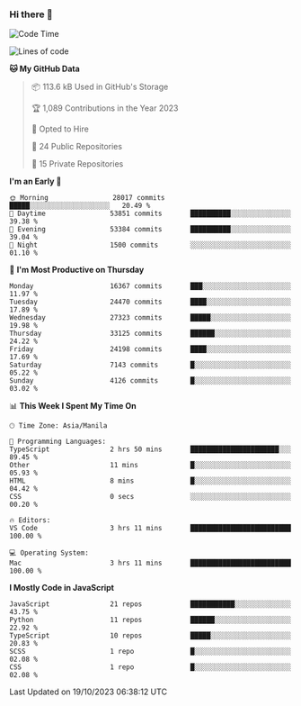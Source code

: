 ### Hi there 👋

<!--START_SECTION:waka-->
![Code Time](http://img.shields.io/badge/Code%20Time-418%20hrs%2030%20mins-blue)

![Lines of code](https://img.shields.io/badge/From%20Hello%20World%20I%27ve%20Written-58.9%20million%20lines%20of%20code-blue)

**🐱 My GitHub Data** 

> 📦 113.6 kB Used in GitHub's Storage 
 > 
> 🏆 1,089 Contributions in the Year 2023
 > 
> 💼 Opted to Hire
 > 
> 📜 24 Public Repositories 
 > 
> 🔑 15 Private Repositories 
 > 
**I'm an Early 🐤** 

```text
🌞 Morning                28017 commits       █████░░░░░░░░░░░░░░░░░░░░   20.49 % 
🌆 Daytime                53851 commits       ██████████░░░░░░░░░░░░░░░   39.38 % 
🌃 Evening                53384 commits       ██████████░░░░░░░░░░░░░░░   39.04 % 
🌙 Night                  1500 commits        ░░░░░░░░░░░░░░░░░░░░░░░░░   01.10 % 
```
📅 **I'm Most Productive on Thursday** 

```text
Monday                   16367 commits       ███░░░░░░░░░░░░░░░░░░░░░░   11.97 % 
Tuesday                  24470 commits       ████░░░░░░░░░░░░░░░░░░░░░   17.89 % 
Wednesday                27323 commits       █████░░░░░░░░░░░░░░░░░░░░   19.98 % 
Thursday                 33125 commits       ██████░░░░░░░░░░░░░░░░░░░   24.22 % 
Friday                   24198 commits       ████░░░░░░░░░░░░░░░░░░░░░   17.69 % 
Saturday                 7143 commits        █░░░░░░░░░░░░░░░░░░░░░░░░   05.22 % 
Sunday                   4126 commits        █░░░░░░░░░░░░░░░░░░░░░░░░   03.02 % 
```


📊 **This Week I Spent My Time On** 

```text
🕑︎ Time Zone: Asia/Manila

💬 Programming Languages: 
TypeScript               2 hrs 50 mins       ██████████████████████░░░   89.45 % 
Other                    11 mins             █░░░░░░░░░░░░░░░░░░░░░░░░   05.93 % 
HTML                     8 mins              █░░░░░░░░░░░░░░░░░░░░░░░░   04.42 % 
CSS                      0 secs              ░░░░░░░░░░░░░░░░░░░░░░░░░   00.20 % 

🔥 Editors: 
VS Code                  3 hrs 11 mins       █████████████████████████   100.00 % 

💻 Operating System: 
Mac                      3 hrs 11 mins       █████████████████████████   100.00 % 
```

**I Mostly Code in JavaScript** 

```text
JavaScript               21 repos            ███████████░░░░░░░░░░░░░░   43.75 % 
Python                   11 repos            ██████░░░░░░░░░░░░░░░░░░░   22.92 % 
TypeScript               10 repos            █████░░░░░░░░░░░░░░░░░░░░   20.83 % 
SCSS                     1 repo              █░░░░░░░░░░░░░░░░░░░░░░░░   02.08 % 
CSS                      1 repo              █░░░░░░░░░░░░░░░░░░░░░░░░   02.08 % 
```




 Last Updated on 19/10/2023 06:38:12 UTC
<!--END_SECTION:waka-->

